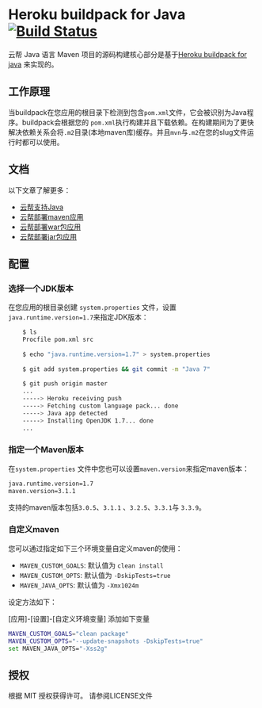 Heroku buildpack for Java [![Build Status](https://travis-ci.org/heroku/heroku-buildpack-java.svg)](https://travis-ci.org/heroku/heroku-buildpack-java)
=========================

云帮 Java 语言 Maven 项目的源码构建核心部分是基于[Heroku buildpack for java](https://github.com/heroku/heroku-buildpack-java) 来实现的。

## 工作原理

当buildpack在您应用的根目录下检测到包含`pom.xml`文件，它会被识别为Java程序。buildpack会根据您的 `pom.xml`执行构建并且下载依赖。在构建期间为了更快解决依赖关系会将`.m2`目录(本地maven库)缓存。并且`mvn`与`.m2`在您的slug文件运行时都可以使用。

## 文档

以下文章了解更多：

- [云帮支持Java](https://www.rainbond.com/docs/stable/user-lang-docs/java/lang-java-overview.html)
- [云帮部署maven应用](https://www.rainbond.com/docs/stable/user-lang-docs/java/lang-java-maven.html)
- [云帮部署war包应用](https://www.rainbond.com/docs/stable/user-lang-docs/java/lang-java-war.html)
- [云帮部署jar包应用](https://www.rainbond.com/docs/stable/user-lang-docs/java/lang-java-jar.html)

## 配置

### 选择一个JDK版本

在您应用的根目录创建 `system.properties` 文件，设置`java.runtime.version=1.7`来指定JDK版本：

```bash
    $ ls
    Procfile pom.xml src
    
    $ echo "java.runtime.version=1.7" > system.properties
    
    $ git add system.properties && git commit -m "Java 7"
    
    $ git push origin master
    ...
    -----> Heroku receiving push
    -----> Fetching custom language pack... done
    -----> Java app detected
    -----> Installing OpenJDK 1.7... done
    ...
```
### 指定一个Maven版本

在`system.properties` 文件中您也可以设置`maven.version`来指定maven版本：

```bash
java.runtime.version=1.7
maven.version=3.1.1
```

支持的maven版本包括`3.0.5`、`3.1.1` 、`3.2.5`、`3.3.1`与 `3.3.9`。

### 自定义maven

您可以通过指定如下三个环境变量自定义maven的使用：

+ `MAVEN_CUSTOM_GOALS`: 默认值为 `clean install` 
+ `MAVEN_CUSTOM_OPTS`: 默认值为 `-DskipTests=true` 
+ `MAVEN_JAVA_OPTS`: 默认值为 `-Xmx1024m` 


设定方法如下：

[应用]-[设置]-[自定义环境变量] 添加如下变量
```bash
MAVEN_CUSTOM_GOALS="clean package"
MAVEN_CUSTOM_OPTS="--update-snapshots -DskipTests=true"
set MAVEN_JAVA_OPTS="-Xss2g"
```

授权
-------
根据 MIT 授权获得许可。 请参阅LICENSE文件
